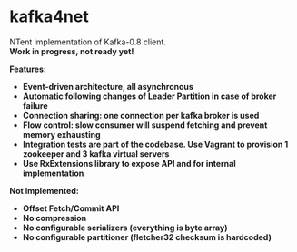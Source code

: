 kafka4net
=========

NTent implementation of Kafka-0.8 client. <br/>
<b>Work in progress, not ready yet!<b>

Features:
* Event-driven architecture, all asynchronous
* Automatic following changes of Leader Partition in case of broker failure
* Connection sharing: one connection per kafka broker is used
* Flow control: slow consumer will suspend fetching and prevent memory exhausting
* Integration tests are part of the codebase. Use Vagrant to provision 1 zookeeper and 3 kafka virtual servers
* Use RxExtensions library to expose API and for internal implementation

Not implemented:
* Offset Fetch/Commit API
* No compression
* No configurable serializers (everything is byte array)
* No configurable partitioner (fletcher32 checksum is hardcoded)
